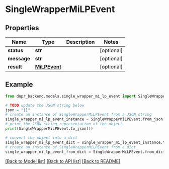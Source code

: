 # SingleWrapperMiLPEvent


## Properties

Name | Type | Description | Notes
------------ | ------------- | ------------- | -------------
**status** | **str** |  | [optional] 
**message** | **str** |  | [optional] 
**result** | [**MiLPEvent**](MiLPEvent.md) |  | [optional] 

## Example

```python
from dupr_backend.models.single_wrapper_mi_lp_event import SingleWrapperMiLPEvent

# TODO update the JSON string below
json = "{}"
# create an instance of SingleWrapperMiLPEvent from a JSON string
single_wrapper_mi_lp_event_instance = SingleWrapperMiLPEvent.from_json(json)
# print the JSON string representation of the object
print(SingleWrapperMiLPEvent.to_json())

# convert the object into a dict
single_wrapper_mi_lp_event_dict = single_wrapper_mi_lp_event_instance.to_dict()
# create an instance of SingleWrapperMiLPEvent from a dict
single_wrapper_mi_lp_event_from_dict = SingleWrapperMiLPEvent.from_dict(single_wrapper_mi_lp_event_dict)
```
[[Back to Model list]](../README.md#documentation-for-models) [[Back to API list]](../README.md#documentation-for-api-endpoints) [[Back to README]](../README.md)


